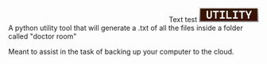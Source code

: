 <div align="right">
  Text test
  <img src="../Assets/Utility_Badge.png" height=30>
</div>
A python utility tool that will generate a .txt of all the files inside a folder called "doctor room"

Meant to assist in the task of backing up your computer to the cloud.
